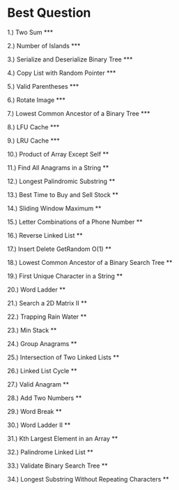 # Best Question


1.) Two Sum ***

2.) Number of Islands ***

3.) Serialize and Deserialize Binary Tree ***

4.) Copy List with Random Pointer ***

5.) Valid Parentheses ***

6.) Rotate Image ***

7.) Lowest Common Ancestor of a Binary Tree ***

8.) LFU Cache ***

9.) LRU Cache ***

10.) Product of Array Except Self **

11.) 	Find All Anagrams in a String **

12.) Longest Palindromic Substring **

13.) Best Time to Buy and Sell Stock **

14.) Sliding Window Maximum **

15.) Letter Combinations of a Phone Number **

16.) Reverse Linked List **

17.) Insert Delete GetRandom O(1) **

18.) Lowest Common Ancestor of a Binary Search Tree **

19.) First Unique Character in a String **

20.) Word Ladder **

21.) 	Search a 2D Matrix II **

22.) Trapping Rain Water **

23.) Min Stack **

24.) 	Group Anagrams **

25.) Intersection of Two Linked Lists **

26.) Linked List Cycle **

27.) Valid Anagram **

28.) Add Two Numbers **

29.) Word Break **

30.) Word Ladder II **

31.) Kth Largest Element in an Array **

32.) 	Palindrome Linked List **

33.) 	Validate Binary Search Tree **

34.) Longest Substring Without Repeating Characters **
